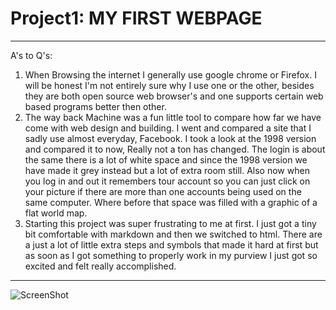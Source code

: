 # Project1: MY FIRST WEBPAGE
***
A's to Q's:

1. When Browsing the internet I generally use google chrome or Firefox. I will be honest I'm not entirely sure why I use one or the other, besides they are both open source web browser's and one supports certain web based programs better then other.
2. The way back Machine was a fun little tool to compare how far we have come with web design and building. I went and compared a site that I sadly use almost everyday, Facebook. I took a look at the 1998 version and compared it to now, Really not a ton has changed. The login is about the same there is a lot of white space and since the 1998 version we have made it grey instead but a lot of extra room still. Also now when you log in and out it remembers tour account so you can just click on your picture if there are more than one accounts being used on the same computer. Where before that space was filled with a graphic of a flat world map.
3. Starting this project was super frustrating to me at first. I just got a tiny bit comfortable with markdown and then we switched to html. There are a just a lot of little extra steps and symbols that made it hard at first but as soon as I got something to properly work in my purview I just got so excited and felt really accomplished.
***
![ScreenShot](https://karmendb.github.io/web-dev-hw/Project-1/Images/Screenshot%20(2).png)
